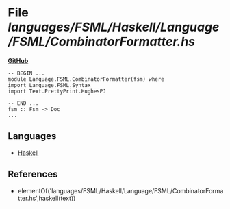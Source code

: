 # File _languages/FSML/Haskell/Language/FSML/CombinatorFormatter.hs_
**[GitHub](https://github.com/softlang/yas/blob/master/languages/FSML/Haskell/Language/FSML/CombinatorFormatter.hs)**
```
-- BEGIN ...
module Language.FSML.CombinatorFormatter(fsm) where
import Language.FSML.Syntax
import Text.PrettyPrint.HughesPJ

-- END ...
fsm :: Fsm -> Doc
...
```

## Languages
* [Haskell](../languages/Haskell.md)

## References
* elementOf('languages/FSML/Haskell/Language/FSML/CombinatorFormatter.hs',haskell(text))
